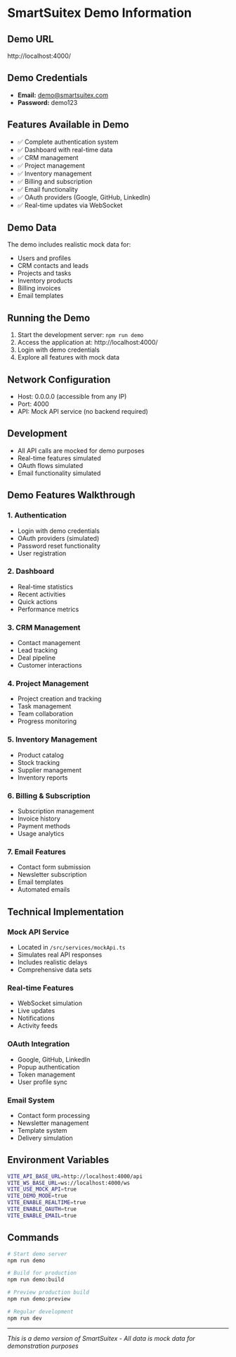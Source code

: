 # SmartSuitex Demo Information

## Demo URL
http://localhost:4000/

## Demo Credentials
- **Email:** demo@smartsuitex.com
- **Password:** demo123

## Features Available in Demo
- ✅ Complete authentication system
- ✅ Dashboard with real-time data
- ✅ CRM management
- ✅ Project management
- ✅ Inventory management
- ✅ Billing and subscription
- ✅ Email functionality
- ✅ OAuth providers (Google, GitHub, LinkedIn)
- ✅ Real-time updates via WebSocket

## Demo Data
The demo includes realistic mock data for:
- Users and profiles
- CRM contacts and leads
- Projects and tasks
- Inventory products
- Billing invoices
- Email templates

## Running the Demo
1. Start the development server: `npm run demo`
2. Access the application at: http://localhost:4000/
3. Login with demo credentials
4. Explore all features with mock data

## Network Configuration
- Host: 0.0.0.0 (accessible from any IP)
- Port: 4000
- API: Mock API service (no backend required)

## Development
- All API calls are mocked for demo purposes
- Real-time features simulated
- OAuth flows simulated
- Email functionality simulated

## Demo Features Walkthrough

### 1. Authentication
- Login with demo credentials
- OAuth providers (simulated)
- Password reset functionality
- User registration

### 2. Dashboard
- Real-time statistics
- Recent activities
- Quick actions
- Performance metrics

### 3. CRM Management
- Contact management
- Lead tracking
- Deal pipeline
- Customer interactions

### 4. Project Management
- Project creation and tracking
- Task management
- Team collaboration
- Progress monitoring

### 5. Inventory Management
- Product catalog
- Stock tracking
- Supplier management
- Inventory reports

### 6. Billing & Subscription
- Subscription management
- Invoice history
- Payment methods
- Usage analytics

### 7. Email Features
- Contact form submission
- Newsletter subscription
- Email templates
- Automated emails

## Technical Implementation

### Mock API Service
- Located in `/src/services/mockApi.ts`
- Simulates real API responses
- Includes realistic delays
- Comprehensive data sets

### Real-time Features
- WebSocket simulation
- Live updates
- Notifications
- Activity feeds

### OAuth Integration
- Google, GitHub, LinkedIn
- Popup authentication
- Token management
- User profile sync

### Email System
- Contact form processing
- Newsletter management
- Template system
- Delivery simulation

## Environment Variables
```bash
VITE_API_BASE_URL=http://localhost:4000/api
VITE_WS_BASE_URL=ws://localhost:4000/ws
VITE_USE_MOCK_API=true
VITE_DEMO_MODE=true
VITE_ENABLE_REALTIME=true
VITE_ENABLE_OAUTH=true
VITE_ENABLE_EMAIL=true
```

## Commands
```bash
# Start demo server
npm run demo

# Build for production
npm run demo:build

# Preview production build
npm run demo:preview

# Regular development
npm run dev
```

---
*This is a demo version of SmartSuitex - All data is mock data for demonstration purposes* 